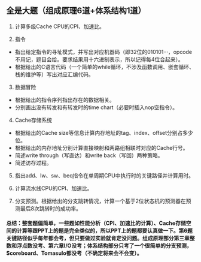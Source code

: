 ## 全是大题（组成原理6道+体系结构1道）

1. 计算多级Cache CPU的CPI、加速比。

2. 指令
  * 指出给定指令的寻址模式，并写出对应机器码（即32位的010101···，opcode不用记，题目会给。要求结果用十六进制表示，所以记得每4位合起来）。
  * 根据给出的C语言代码（一个简单的while循环，不涉及函数调用、嵌套循环、栈的维护等）写出对应汇编代码。

3. 数据冒险
  * 根据给出的指令序列指出存在的数据相关。
  * 分别画出没有转发和有转发时的time chart（必要时插入nop空指令）。

4. Cache存储系统
  * 根据给出的Cache size等信息计算内存地址的tag、index、offset分别占多少位。
  * 根据给出的内存地址分别计算直接映射和两路组相联时对应的Cache行号。
  * 简述write through（写直达）和write back（写回）两种策略。
  * 简述访存过程。

5. 指出add、lw、sw、beq指令在单周期CPU中执行时的关键路径并计算用时。

6. 计算流水线CPU的CPI、加速比。

7. 分支预测。根据给出的分支跳转情况，计算一个基于2位状态机的预测器在预测最后8次跳转时的成功率。


#### 总结：整套题偏简单，一些题如性能分析（CPI、加速比的计算）、Cache存储空间的计算等跟PPT上的题是完全类似的，所以PPT上的题都要认真做一下。第6题关键路径似乎每年都会考，但只要做过实验就肯定没问题。组成原理部分第三章整数和浮点数没考、第六章I/O没考；体系结构部分只考了一个很简单的分支预测，Scoreboard、Tomasulo都没考（不确定将来会不会变）。
